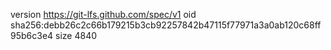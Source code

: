 version https://git-lfs.github.com/spec/v1
oid sha256:debb26c2c66b179215b3cb92257842b47115f77971a3a0ab120c68ff95b6c3e4
size 4840
